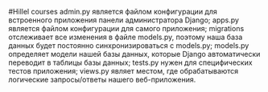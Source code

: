 #Hillel courses
     admin.py является файлом конфигурации для встроенного приложения панели администратора Django;
    apps.py является файлом конфигурации для самого приложения;
    migrations отслеживает все изменения в файле models.py, поэтому наша база данных будет постоянно синхронизироваться с models.py;
    models.py определяет модели нашей базы данных, которые Django автоматически переводит в таблицы базы данных;
    tests.py нужен для специфических тестов приложения;
    views.py являет местом, где обрабатываются логические запросы/ответы нашего веб-приложения.
